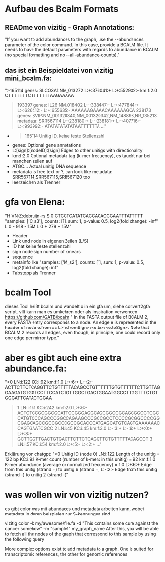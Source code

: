 
# Aufbau des Bcalm Formats

## READme von vizitig - Graph Annotations:
"If you want to add abundances to the graph, use the --abundances parameter of the color command. In this case, provide a BCALM file. It needs to have the default parameters with regards to abundance in BCALM (no special formatting and no --all-abundance-counts)."

## das ist ein Beispieldatei von vizitig mini_bcalm.fa:
">165114 genes: SLCO3A1:NM_013272 L:+:376041:+ L:+:552932:- km:f:2.0
CTTTTTTTCTTTTTTTAAGAAAAA
>193397 genes: IL26:NM_018402 L:-:338447:- L:+:477844:+ L:-:626412:- L:+:655635:-
AAAAAAGAAAACAAAAAAGCA
>238173 genes: SVIP:NM_001320340,NM_001320342,NM_148893,NR_135213 metadata: SRR567114 L:-:238180:+ L:-:238181:+ L:-:407716:- L:-:993992:-
ATATATATATATAATTTTTTA
..."

- >165114	Unitig ID, keine feste Stellenzahl
- genes: Optional gene annotations
- L:[sign]:[nodeID]:[sign]	Edges to other unitigs with directionality
- km:f:2.0	Optional metadata tag (k-mer frequency), es taucht nur bei manchen zeilen auf
- ATGC...	Actual unitig DNA sequence
- metadata is free text or ?, can look like metadata: SRR567114,SRR567115,SRR567120 too
- leerzeichen als Trenner

# gfa von Elena:
"H	VN:Z:debruijn-rs
S	0	CTCGTCATATCACCACACCGAATTTATTTTT	"samples: ['C_s3'], counts: [1], sum: 1, p-value: 0.5, log2(fold change): -inf"
L	0	-	918	-	15M
L	0	+	279	+	15M"

- Header
- Link und node in eigenen Zeilen (L/S)
- ID hat keine feste stellenzahl
- sign node sign number of kmears
- sequence
- metainfo like "samples: ['M_s2'], counts: [1], sum: 1, p-value: 0.5, log2(fold change): inf"
- Tabstopp als Trenner

# bcalm Tool
dieses Tool heißt bcalm und wandelt x in ein gfa um, siehe convert2gfa script. vllt kann man es umkehren oder als inspiration verwenden
https://github.com/GATB/bcalm
" In the FASTA output file of BCALM 2, every FASTA entry corresponds to a node. An edge e is represented in the header of node e.from as L:<e.fromSign>:<e.to>:<e.toSign>. Note that BCALM 2 records all edges, even though, in principle, one could record only one edge per mirror type."

# aber es gibt auch eine extra abundance.fa:
">0 LN:i:122 KC:i:92 km:f:1.0   L:+:6:+  L:-:2:- 
ACTTCTTCTCAGGTTCTGTTTTTACAGCCTGTTTTTTGTGTTTTTTCTTGTTAGGAAGATGTGGTCCTTCCATCTGTTGGCTGACTGGAATGGCCTTGGTTTCTGTGGGATTCATACTGGAA
>1 LN:i:151 KC:i:242 km:f:2.0   L:+:6:-  
ACTCTCCGCGGCGCATTCCGGGAGGCAGCGGCCGCAGCGGCCTCGCCATGTCCCAGCCCGGCCAGAAGCCCGCCGCCTCCCCGCGGCCCCGGCGAGCAGCCGCCGCCCGCCGCACCCATGAGCATGTCAGTGAAAAAACCAGTGAATCGCC
>2 LN:i:45 KC:i:45 km:f:3.0   L:-:3:+ L:-:9:+  L:+:0:+ L:+:8:+ 
GCTTGGTTGACTGTGACTTCTTCTCAGGTTCTGTTTTTACAGCCT
>3 LN:i:57 KC:i:54 km:f:2.0   L:+:5:-  L:-:2:+ 
..."

Erklärung von chatgpt:
">0	Unitig ID (node 0)
LN:i:122	Length of the unitig = 122 bp
KC:i:92	K-mer count (number of k-mers in this unitig) = 92
km:f:1.0	K-mer abundance (average or normalized frequency) = 1.0
L:+:6:+	Edge from this unitig (strand +) to unitig 6 (strand +)
L:-:2:-	Edge from this unitig (strand -) to unitig 2 (strand -)"

# was wollen wir von vizitig nutzen?
es gibt color was mit abundaces und metadata arbeiten kann, wobei metadata in deren beispielen nur S-kennungen sind 

vizitig color -k my/awesome/file.fa -d "This contains some cure against the cancer somehow" -m "sample1" my_graph_name
After this, you will be able to fetch all the nodes of the graph that correspond to this sample by using the following query 

More complex options exist to add metadata to a graph. One is suited for transcriptomic references, the other for genomic references
